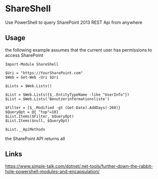 ShareShell
==========

Use PowerShell to query SharePoint 2013 REST Api from anywhere

Usage
-----
the following example assumes that the current user has permissions to access SharePoint

```
Import-Module ShareShell

$Uri = "https://YourSharePoint.com"
$Web = Get-Web -Uri $Uri

$Lists = $Web.Lists()

$List = $Web.Lists({$_.EntityTypeName -like "UserInfo"})
$List = $Web.Lists('Benutzerinformationsliste')

$Filter = {$_.Modified -gt (Get-Date).AddDays(-260)}
$QueryOpt = @{ "top"=10}
$List.Items($Filter, $QueryOpt)
$List.Items($null, $QueryOpt)

$List.__ApiMethods
```

the SharePoint API returns all 

Links
-----
https://www.simple-talk.com/dotnet/.net-tools/further-down-the-rabbit-hole-powershell-modules-and-encapsulation/ 


